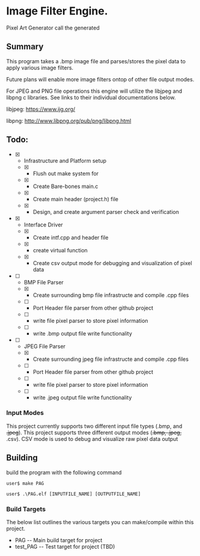 # Image Filter Engine.
Pixel Art Generator
call the generated 

## Summary  
This program takes a .bmp image file and parses/stores the pixel data to apply various image filters. 

Future plans will enable more image filters ontop of other file output modes. 

For JPEG and PNG file operations this engine will utilize the libjpeg and libpng c libraries. See links to their individual documentations below. 

libjpeg: https://www.ijg.org/

libpng:  http://www.libpng.org/pub/png/libpng.html

## Todo:
- [x] - Infrastructure and Platform setup  
  - [x] - Flush out make system for  
  - [x] - Create Bare-bones main.c  
  - [x] - Create main header (project.h) file
  - [x] - Design, and create argument parser check and verification
- [x] - Interface Driver
  - [x] - Create intf.cpp and header file
  - [x] - create virtual function
  - [X] - Create csv output mode for debugging and visualization of pixel data
- [ ] - BMP File Parser
  - [x] - Create surrounding bmp file infrastructe and compile .cpp files
  - [ ] - Port Header file parser from other github project
  - [ ] - write file pixel parser to store pixel information
  - [ ] - write .bmp output file write functionality
- [ ] - JPEG File Parser
  - [x] - Create surrounding jpeg file infrastructe and compile .cpp files
  - [ ] - Port Header file parser from other github project
  - [ ] - write file pixel parser to store pixel information
  - [ ] - write .jpeg output file write functionality


### Input Modes
This project currently supports two different input file types (.bmp, and ~~.jpeg~~). 
This project supports three different output modes (~~.bmp, .jpeg,~~ .csv). CSV mode is used to debug 
and visualize raw pixel data output

## Building

build the program with the following command  

    user$ make PAG
  
    user$ .\PAG.elf [INPUTFILE_NAME] [OUTPUTFILE_NAME]

### Build Targets
The below list outlines the various targets you can make/compile within this project. 

 * PAG  -- Main build target for project
 * test_PAG -- Test target for project (TBD)




